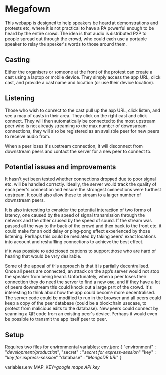 # Megafown
This webapp is designed to help speakers be heard at demonstrations and protests etc, where it is not practical to have a PA powerful enough to be heard by the entire crowd. The idea is that audio is distributed P2P to people spread out through the crowd, who could each use a portable speaker to relay the speaker's words to those around them.

## Casting
Either the organisers or someone at the front of the protest can create a cast using a laptop or mobile device. They simply access the app URL, click cast, and provide a cast name and location (or use their device location).

## Listening
Those who wish to connect to the cast pull up the app URL, click listen, and see a map of casts in their area. They click on the right cast and click connect. They will then automatically be connected to the most upstream peer who is not already streaming to the max number of downstream connections, they will also be registered as an available peer for new peers to receive audio from.

When a peer loses it's upstream connection, it will disconnect from downstream peers and contact the server for a new peer to connect to.

## Potential issues and improvements
It hasn't yet been tested whether connections dropped due to poor signal etc. will be handled correctly. Ideally, the server would track the quality of each peer's connection and ensure the strongest connections were furthest upstream. It could also allow these to stream to a larger number of downstream peers.

It is also interesting to consider the potential interaction of two forms of latency, one caused by the speed of signal transmission through the network and the other caused by the speed of sound. If the stream was passed all the way to the back of the crowd and then back to the front etc. it could make for an odd delay or ping-pong effect experienced by those listening. Perhaps this could be mediated by taking peers' exact locations into account and reshuffling connections to achieve the best effect.

If it was possible to add closed captions to support those who are hard of hearing that would be very desirable.

Some of the appeal of this approach is that it is partially decentralised. Once all peers are connected, an attack on the app's server would not stop the speaker from being heard. Unfortunately, when a peer loses their connection they do need the server to find a new one, and if they have a lot of peers downstream this could knock out a large part of the crowd. It's interesting to think about how the app could become more decentralised. The server code could be modified to run in the browser and all peers could keep a copy of the peer database (could be a blockchain usecase, to protect from malicious edits to the database). New peers could connect by scanning a QR code from an existing peer's device. Perhaps it would even be possible to transmit the app itself peer to peer.

## Setup
Requires two files for environmental variables:
env.json:
{
    "environment" : "*development/production*",
    "secret" : "*secret for express-session*"
    "key" : "*key for express-session*"
    "database" : "*MongoDB URI*"
}

variables.env
MAP_KEY=*google maps API key*

